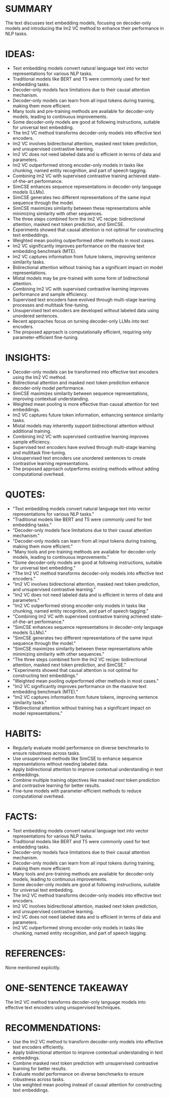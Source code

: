 # SUMMARY
The text discusses text embedding models, focusing on decoder-only models and introducing the lm2 VC method to enhance their performance in NLP tasks.

# IDEAS:
- Text embedding models convert natural language text into vector representations for various NLP tasks.
- Traditional models like BERT and T5 were commonly used for text embedding tasks.
- Decoder-only models face limitations due to their causal attention mechanism.
- Decoder-only models can learn from all input tokens during training, making them more efficient.
- Many tools and pre-training methods are available for decoder-only models, leading to continuous improvements.
- Some decoder-only models are good at following instructions, suitable for universal text embedding.
- The lm2 VC method transforms decoder-only models into effective text encoders.
- lm2 VC involves bidirectional attention, masked next token prediction, and unsupervised contrastive learning.
- lm2 VC does not need labeled data and is efficient in terms of data and parameters.
- lm2 VC outperformed strong encoder-only models in tasks like chunking, named entity recognition, and part of speech tagging.
- Combining lm2 VC with supervised contrastive training achieved state-of-the-art performance.
- SimCSE enhances sequence representations in decoder-only language models (LLMs).
- SimCSE generates two different representations of the same input sequence through the model.
- SimCSE maximizes similarity between these representations while minimizing similarity with other sequences.
- The three steps combined form the lm2 VC recipe: bidirectional attention, masked next token prediction, and SimCSE.
- Experiments showed that causal attention is not optimal for constructing text embeddings.
- Weighted mean pooling outperformed other methods in most cases.
- lm2 VC significantly improves performance on the massive text embedding benchmark (MTE).
- lm2 VC captures information from future tokens, improving sentence similarity tasks.
- Bidirectional attention without training has a significant impact on model representations.
- Mistal models may be pre-trained with some form of bidirectional attention.
- Combining lm2 VC with supervised contrastive learning improves performance and sample efficiency.
- Supervised text encoders have evolved through multi-stage learning processes and multitask fine-tuning.
- Unsupervised text encoders are developed without labeled data using unordered sentences.
- Recent approaches focus on turning decoder-only LLMs into text encoders.
- The proposed approach is computationally efficient, requiring only parameter-efficient fine-tuning.

# INSIGHTS:
- Decoder-only models can be transformed into effective text encoders using the lm2 VC method.
- Bidirectional attention and masked next token prediction enhance decoder-only model performance.
- SimCSE maximizes similarity between sequence representations, improving contextual understanding.
- Weighted mean pooling is more effective than causal attention for text embeddings.
- lm2 VC captures future token information, enhancing sentence similarity tasks.
- Mistal models may inherently support bidirectional attention without additional training.
- Combining lm2 VC with supervised contrastive learning improves sample efficiency.
- Supervised text encoders have evolved through multi-stage learning and multitask fine-tuning.
- Unsupervised text encoders use unordered sentences to create contrastive learning representations.
- The proposed approach outperforms existing methods without adding computational overhead.

# QUOTES:
- "Text embedding models convert natural language text into vector representations for various NLP tasks."
- "Traditional models like BERT and T5 were commonly used for text embedding tasks."
- "Decoder-only models face limitations due to their causal attention mechanism."
- "Decoder-only models can learn from all input tokens during training, making them more efficient."
- "Many tools and pre-training methods are available for decoder-only models, leading to continuous improvements."
- "Some decoder-only models are good at following instructions, suitable for universal text embedding."
- "The lm2 VC method transforms decoder-only models into effective text encoders."
- "lm2 VC involves bidirectional attention, masked next token prediction, and unsupervised contrastive learning."
- "lm2 VC does not need labeled data and is efficient in terms of data and parameters."
- "lm2 VC outperformed strong encoder-only models in tasks like chunking, named entity recognition, and part of speech tagging."
- "Combining lm2 VC with supervised contrastive training achieved state-of-the-art performance."
- "SimCSE enhances sequence representations in decoder-only language models (LLMs)."
- "SimCSE generates two different representations of the same input sequence through the model."
- "SimCSE maximizes similarity between these representations while minimizing similarity with other sequences."
- "The three steps combined form the lm2 VC recipe: bidirectional attention, masked next token prediction, and SimCSE."
- "Experiments showed that causal attention is not optimal for constructing text embeddings."
- "Weighted mean pooling outperformed other methods in most cases."
- "lm2 VC significantly improves performance on the massive text embedding benchmark (MTE)."
- "lm2 VC captures information from future tokens, improving sentence similarity tasks."
- "Bidirectional attention without training has a significant impact on model representations."

# HABITS:
- Regularly evaluate model performance on diverse benchmarks to ensure robustness across tasks.
- Use unsupervised methods like SimCSE to enhance sequence representations without needing labeled data.
- Apply bidirectional attention to improve contextual understanding in text embeddings.
- Combine multiple training objectives like masked next token prediction and contrastive learning for better results.
- Fine-tune models with parameter-efficient methods to reduce computational overhead.

# FACTS:
- Text embedding models convert natural language text into vector representations for various NLP tasks.
- Traditional models like BERT and T5 were commonly used for text embedding tasks.
- Decoder-only models face limitations due to their causal attention mechanism.
- Decoder-only models can learn from all input tokens during training, making them more efficient.
- Many tools and pre-training methods are available for decoder-only models, leading to continuous improvements.
- Some decoder-only models are good at following instructions, suitable for universal text embedding.
- The lm2 VC method transforms decoder-only models into effective text encoders.
- lm2 VC involves bidirectional attention, masked next token prediction, and unsupervised contrastive learning.
- lm2 VC does not need labeled data and is efficient in terms of data and parameters.
- lm2 VC outperformed strong encoder-only models in tasks like chunking, named entity recognition, and part of speech tagging.

# REFERENCES:
None mentioned explicitly.

# ONE-SENTENCE TAKEAWAY
The lm2 VC method transforms decoder-only language models into effective text encoders using unsupervised techniques.

# RECOMMENDATIONS:
- Use the lm2 VC method to transform decoder-only models into effective text encoders efficiently.
- Apply bidirectional attention to improve contextual understanding in text embeddings.
- Combine masked next token prediction with unsupervised contrastive learning for better results.
- Evaluate model performance on diverse benchmarks to ensure robustness across tasks.
- Use weighted mean pooling instead of causal attention for constructing text embeddings.